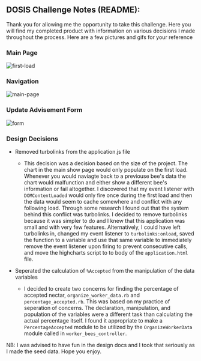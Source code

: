 ## DOSIS Challenge Notes (README):
Thank you for allowing me the opportunity to take this challenge. Here you will find my completed product with information on various decisions I made throughout the process. Here are a few pictures and gifs for your reference 

### Main Page
![first-load](https://github.com/Shaphen/shaphen_bee_challenged/blob/master/app/assets/images/first_load.png)

### Navigation
![main-page](https://github.com/Shaphen/shaphen_bee_challenged/blob/master/app/assets/images/main_features.gif)

### Update Advisement Form
![form](https://github.com/Shaphen/shaphen_bee_challenged/blob/master/app/assets/images/form.png)

### Design Decisions
- Removed turbolinks from the application.js file
  - This decision was a decision based on the size of the project. The chart in the main show page would only populate on the first load. Whenever you would naviagte back to a previouse bee's data the chart would malfunction and either show a different bee's information or fail altogether. I discovered that my event listener with `DOMContentLoaded` would only fire once during the first load and then the data would seem to cache somewhere and conflict with any following load. Through some research I found out that the system behind this conflict was turbolinks. I decided to remove turbolinks because it was simpler to do and I knew that this application was small and with very few features. Alternatively, I could have left turbolinks in, changed my event listener to `turbolinks:onload`, saved the function to a variable and use that same variable to immediately remove the event listener upon firing to prevent consecutive calls, and move the highcharts script to to body of the `application.html` file.
  
- Seperated the calculation of `%Accepted` from the manipulation of the data variables
  - I decided to create two concerns for finding the percentage of accepted nectar, `organize_worker_data.rb` and `percentage_accepted.rb`. This was based on my practice of seperation of concerns. The declaration, manipulation, and population of the variables were a different task than calculating the actual percentage itself. I found it appropriate to make a `PercentageAccepted` module to be utilized by the `OrganizeWorkerData` module called in `worker_bees_controller`.
  
NB: I was advised to have fun in the design docs and I took that seriously as I made the seed data. Hope you enjoy.
